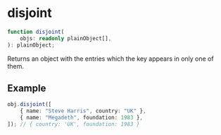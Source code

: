 # disjoint

```ts
function disjoint(
    objs: readonly plainObject[],
): plainObject;
```

Returns an object with the entries which the key appears in only one of them.

## Example

```ts
obj.disjoint([
    { name: "Steve Harris", country: "UK" },
    { name: "Megadeth", foundation: 1983 },
]); // { country: 'UK', foundation: 1983 }
```
